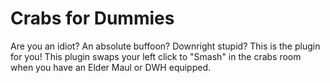 # Crabs for Dummies
Are you an idiot? An absolute buffoon? Downright stupid? This is the plugin for you! This plugin swaps your left click 
to "Smash" in the crabs room when you have an Elder Maul or DWH equipped.
